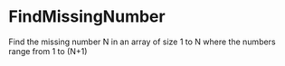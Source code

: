 # FindMissingNumber
Find the missing number N in an array of size 1 to N where the numbers range from 1 to (N+1)
